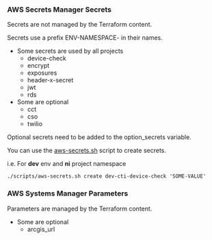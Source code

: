### AWS Secrets Manager Secrets
Secrets are not managed by the Terraform content.

Secrets use a prefix ENV-NAMESPACE- in their names.

- Some secrets are used by all projects
	- device-check
	- encrypt
	- exposures
	- header-x-secret
	- jwt
	- rds
- Some are optional
	- cct
	- cso
	- twilio

Optional secrets need to be added to the option_secrets variable.

You can use the [aws-secrets.sh](../scripts/aws-secrets.sh) script to create secrets.

i.e. For **dev** env and **ni** project namespace
```
./scripts/aws-secrets.sh create dev-cti-device-check 'SOME-VALUE'
```


### AWS Systems Manager Parameters
Parameters are managed by the Terraform content.

- Some are optional
	- arcgis_url
